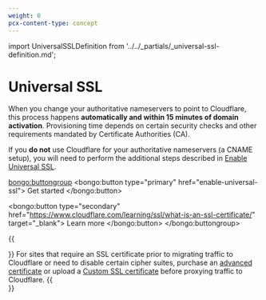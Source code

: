 ```yaml
---
weight: 0
pcx-content-type: concept
---
```


import UniversalSSLDefinition from '../../_partials/_universal-ssl-definition.md';

# Universal SSL

<UniversalSSLDefinition />

When you change your authoritative nameservers to point to Cloudflare, this process happens **automatically and within 15 minutes of domain activation**. Provisioning time depends on certain security checks and other requirements mandated by Certificate Authorities (CA).

If you **do not** use Cloudflare for your authoritative nameservers (a CNAME setup), you will need to perform the additional steps described in [Enable Universal SSL](enable-universal-ssl#non-authoritative-partial-domains).

<bongo:buttongroup>
  <bongo:button type="primary" href="enable-universal-ssl">
    Get started
  </bongo:button>

  <bongo:button type="secondary" href="https://www.cloudflare.com/learning/ssl/what-is-an-ssl-certificate/" target="_blank">
    Learn more
  </bongo:button>
</bongo:buttongroup>

{{<Aside type="note">}}
For sites that require an SSL certificate prior to migrating traffic to Cloudflare or need to disable certain cipher suites, purchase an <a href="../advanced-certificate-manager">advanced certificate</a> or upload a <a href="../custom-certificates">Custom SSL certificate</a> before proxying traffic to Cloudflare.
{{</Aside>}}
